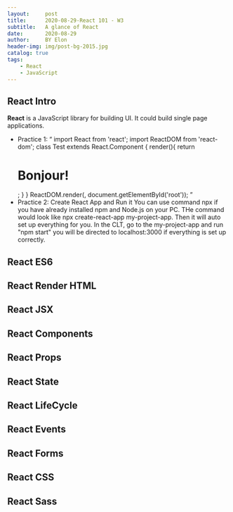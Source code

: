 ```yaml
---
layout:     post
title:      2020-08-29-React 101 - W3
subtitle:   A glance of React
date:       2020-08-29
author:     BY Elon
header-img: img/post-bg-2015.jpg
catalog: true
tags:
    - React
    - JavaScript
---
```

## React Intro
<strong>React</strong> is a JavaScript library for building UI. It could build single page applications.
- Practice 1:
	<q>
		import React from 'react';
		import ReactDOM from 'react-dom';
		class Test extends React.Component {
			render(){
				return <h1>Bonjour!</h1>;
			}
		}
		ReactDOM.render(<Test />, document.getElementById('root'));
	</q>
- Practice 2: Create React App and Run it
	You can use command npx if you have already installed npm and Node.js on your PC. THe command would look like npx create-react-app my-project-app. Then it will auto set up everything for you. In the CLT, go to the my-project-app and run "npm start" you will be directed to localhost:3000 if everything is set up correctly.

## React ES6

## React Render HTML

## React JSX

## React Components

## React Props

## React State

## React LifeCycle

## React Events

## React Forms

## React CSS

## React Sass